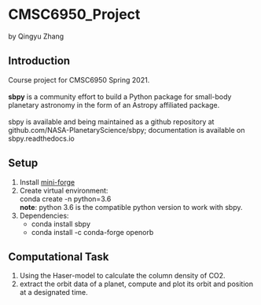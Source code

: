 # CMSC6950_Project
by Qingyu Zhang
## Introduction
Course project for CMSC6950 Spring 2021.<br><br>
**sbpy** is a community effort to build a Python package for small-body planetary astronomy in the form of an Astropy affiliated package.<br><br>
sbpy is available and being maintained as a github repository at github.com/NASA-PlanetaryScience/sbpy; documentation is available on sbpy.readthedocs.io

## Setup
1. Install [mini-forge](https://github.com/conda-forge/miniforge)
2. Create virtual environment: <br>
conda create -n python=3.6 <br>
**note**: python 3.6 is the compatible python version to work with sbpy.
3. Dependencies: <br>
    - conda install sbpy
    - conda install -c conda-forge openorb
## Computational Task
1. Using the Haser-model to calculate the column density of CO2.
2. extract the orbit data of a planet, compute and plot its orbit and position at a designated time.





